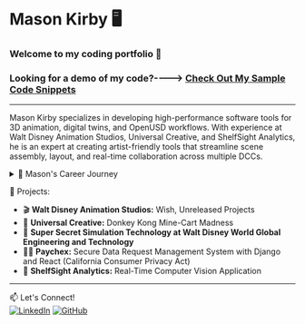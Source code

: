 # Mason Kirby 🖥️


### Welcome to my coding portfolio 🙂

### Looking for a demo of my code?----> [Check Out My Sample Code Snippets](https://github.com/Mason-programming/resume_code_examples/blob/main/code_python/demo.py)
---

Mason Kirby specializes in developing high-performance software tools for 3D animation, digital twins, and OpenUSD workflows. With experience at Walt Disney Animation Studios, Universal Creative, and ShelfSight Analytics, he is an expert at creating artist-friendly tools that streamline scene assembly, layout, and real-time collaboration across multiple DCCs.

<details>
  <summary>📌 Mason's Career Journey </summary>

My career has been shaped by bridging creativity and technology, developing software that enhances storytelling, automation, and interactive experiences. At Walt Disney World, I worked on simulation and training tools, integrating systems to improve efficiency and streamline operations. This led me to Universal Creative, where I built automated testing and visualization tools for theme park attractions, ensuring seamless software-hardware integration.

At Walt Disney Animation Studios, I transitioned into pipeline engineering, creating tools for scene assembly, layout, and asset management. I collaborated with artists and TDs to optimize workflows, integrating VR and USD-based technologies to improve production efficiency and enhance creative flexibility.

Currently, at ShelfSight Analytics, I focus on machine vision and AI-driven automation, developing real-time object recognition systems. My work merges AI, networking, and real-time processing to drive innovation in smart inventory tracking.

Beyond my work, I contribute to SIGGRAPH as an External Reviewer, evaluating advancements in computer graphics and VFX technology. Looking ahead, I aim to continue developing high-performance tools that empower artists, streamline workflows, and push the boundaries of interactive media and real-time technology.  
</details>

📂 Projects:
- 🎬 **Walt Disney Animation Studios:** Wish, Unreleased Projects  
- 🎢 **Universal Creative:** Donkey Kong Mine-Cart Madness 
- 🏰 **Super Secret Simulation Technology at Walt Disney World Global Engineering and Technology**
- 👨‍💻 **Paychex:** Secure Data Request Management System with Django and React (California Consumer Privacy Act)
- 📸 **ShelfSight Analytics:** Real-Time Computer Vision Application
---

📫 Let's Connect!  
[![LinkedIn](https://img.shields.io/badge/LinkedIn-Profile-blue)](https://www.linkedin.com/in/mason-kirby-/)  [![GitHub](https://img.shields.io/badge/GitHub-Portfolio-black)](https://github.com/yourusername)
